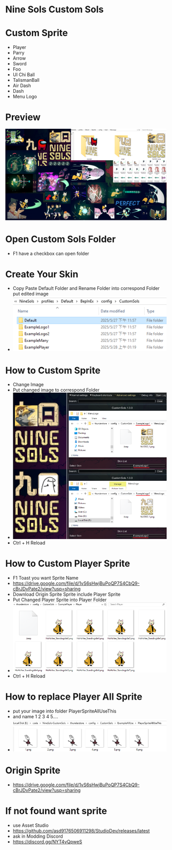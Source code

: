 # Nine Sols Custom Sols

# Custom Sprite
- Player
- Parry
- Arrow
- Sword
- Foo
- UI Chi Ball
- TalismanBall
- Air Dash
- Dash
- Menu Logo

# Preview
![](https://github.com/asd9176506911298/NineSols-CustomSols/blob/Optimized/Source/img/CustomSolsPreview.png?raw=true)

# Open Custom Sols Folder
- F1 have a checkbox can open folder

# Create Your Skin
- Copy Paste Default Folder and Rename Folder into correspond Folder put edited image
- ![](https://github.com/asd9176506911298/NineSols-CustomSols/blob/ConfigManagerOption/Source/img/CreateSkinFolder.png?raw=true)
 
# How to Custom Sprite
- Change Image
- Put changed image to correspond Folder
- ![](https://github.com/asd9176506911298/NineSols-CustomSols/blob/ConfigManagerOption/Source/img/LogoExample.png?raw=true)
- Ctrl + H Reload

# How to Custom Player Sprite
- F1 Toast you want Sprite Name
- https://drive.google.com/file/d/1vS6sHwjBuPoQP7S4CbQ9-cBrJDvPate2/view?usp=sharing
- Download Origin Sprite Sprite include Player Sprite
- Put Changed Player Sprite into Player Folder
- ![](https://github.com/asd9176506911298/NineSols-CustomSols/blob/ConfigManagerOption/Source/img/PlayerExample.png?raw=true)
- Ctrl + H Reload

# How to replace Player All Sprite 
- put your image into folder PlayerSpriteAllUseThis
- and name 1 2 3 4 5....
- ![](https://github.com/asd9176506911298/NineSols-CustomSols/blob/PlayerAllSpriteUseThis/Source/img/AllUse.png?raw=true)

# Origin Sprite
- https://drive.google.com/file/d/1vS6sHwjBuPoQP7S4CbQ9-cBrJDvPate2/view?usp=sharing

# If not found want sprite
- use Asset Studio
- https://github.com/asd9176506911298/StudioDev/releases/latest
- ask in Modding Discord
- https://discord.gg/NYT4vQpweS
